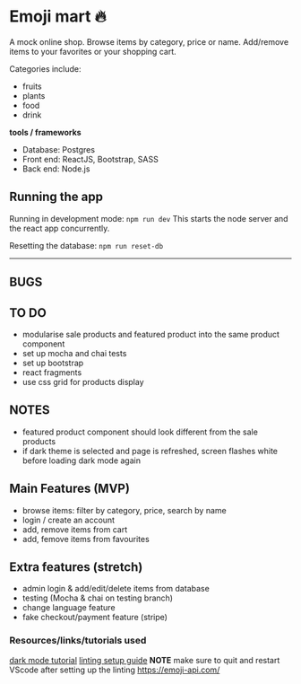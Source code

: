 # Emoji mart 🔥

A mock online shop. Browse items by category, price or name. Add/remove items to your favorites or your shopping cart. 

Categories include:
- fruits
- plants
- food
- drink

**tools / frameworks**
- Database: Postgres
- Front end: ReactJS, Bootstrap, SASS
- Back end: Node.js

## Running the app

Running in development mode: `npm run dev`
This starts the node server and the react app concurrently.

Resetting the database: `npm run reset-db`

---

## BUGS



## TO DO
- modularise sale products and featured product into the same product component
- set up mocha and chai tests
- set up bootstrap
- react fragments
- use css grid for products display

## NOTES

- featured product component should look different from the sale products
- if dark theme is selected and page is refreshed, screen flashes white before loading dark mode again


## Main Features (MVP)

- browse items: filter by category, price, search by name
- login / create an account
- add, remove items from cart
- add, femove items from favourites


## Extra features (stretch)

- admin login & add/edit/delete items from database
- testing (Mocha & chai on testing branch)
- change language feature
- fake checkout/payment feature (stripe)

### Resources/links/tutorials used

[dark mode tutorial](https://css-tricks.com/a-dark-mode-toggle-with-react-and-themeprovider/)
[linting setup guide](https://dev.to/saurabhggc/add-eslint-prettier-and-airbnb-to-your-project-3mo8)
**NOTE** make sure to quit and restart VScode after setting up the linting
https://emoji-api.com/
